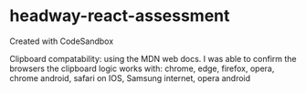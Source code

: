 # headway-react-assessment
Created with CodeSandbox

Clipboard compatability:
using the MDN web docs. I was able to confirm the browsers the clipboard logic works with:
chrome, edge, firefox, opera, chrome android, safari on IOS, Samsung internet, opera android
